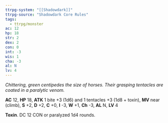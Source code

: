 ```yaml
---
ttrpg-system: "[[Shadowdark]]"
ttrpg-source: "Shadowdark Core Rules"
tags:
  - ttrpg/monster
ac: 12
hp: 18
str: 2
dex: 2
con: 0
int: -3
wis: 1
cha: -3
al: N
lv: 4
---
```


_Chittering, green centipedes the size of horses. Their grasping tentacles are coated in a paralytic venom._

**AC** 12, **HP** 18, **ATK** 1 bite +3 (1d6) and 1 tentacles +3 (1d8 + toxin), **MV** near (climb), **S** +2, **D** +2, **C** +0, **I** -3, **W** +1, **Ch** -3, **AL** N, **LV** 4

**Toxin**. DC 12 CON or paralyzed 1d4 rounds.

